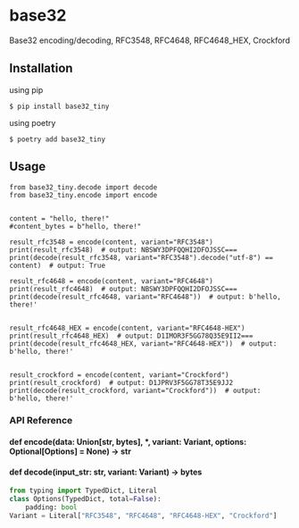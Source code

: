 # base32

Base32 encoding/decoding, RFC3548, RFC4648, RFC4648_HEX, Crockford


## Installation

using pip

```
$ pip install base32_tiny
```

using poetry

```
$ poetry add base32_tiny
```

## Usage

```
from base32_tiny.decode import decode
from base32_tiny.encode import encode


content = "hello, there!" 
#content_bytes = b"hello, there!"

result_rfc3548 = encode(content, variant="RFC3548")
print(result_rfc3548)  # output: NBSWY3DPFQQHI2DFOJSSC===
print(decode(result_rfc3548, variant="RFC3548").decode("utf-8") == content)  # output: True

result_rfc4648 = encode(content, variant="RFC4648")
print(result_rfc4648)  # output: NBSWY3DPFQQHI2DFOJSSC===
print(decode(result_rfc4648, variant="RFC4648"))  # output: b'hello, there!'


result_rfc4648_HEX = encode(content, variant="RFC4648-HEX")
print(result_rfc4648_HEX)  # output: D1IMOR3F5GG78Q35E9II2===
print(decode(result_rfc4648_HEX, variant="RFC4648-HEX"))  # output: b'hello, there!'


result_crockford = encode(content, variant="Crockford")
print(result_crockford)  # output: D1JPRV3F5GG78T35E9JJ2
print(decode(result_crockford, variant="Crockford"))  # output: b'hello, there!'
```

### API Reference
#### def encode(data: Union[str, bytes], *, variant: Variant, options: Optional[Options] = None) -> str
#### def decode(input_str: str, variant: Variant) -> bytes

```python
from typing import TypedDict, Literal
class Options(TypedDict, total=False):
    padding: bool
Variant = Literal["RFC3548", "RFC4648", "RFC4648-HEX", "Crockford"]
```